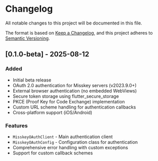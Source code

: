 # Changelog

All notable changes to this project will be documented in this file.

The format is based on [Keep a Changelog](https://keepachangelog.com/en/1.0.0/),
and this project adheres to [Semantic Versioning](https://semver.org/spec/v2.0.0.html).

## [0.1.0-beta] - 2025-08-12

### Added
- Initial beta release
- OAuth 2.0 authentication for Misskey servers (v2023.9.0+)
- External browser authentication (no embedded WebViews)
- Secure token storage using flutter_secure_storage
- PKCE (Proof Key for Code Exchange) implementation
- Custom URL scheme handling for authentication callbacks
- Cross-platform support (iOS/Android)

### Features
- `MisskeyOAuthClient` - Main authentication client
- `MisskeyOAuthConfig` - Configuration class for authentication
- Comprehensive error handling with custom exceptions
- Support for custom callback schemes